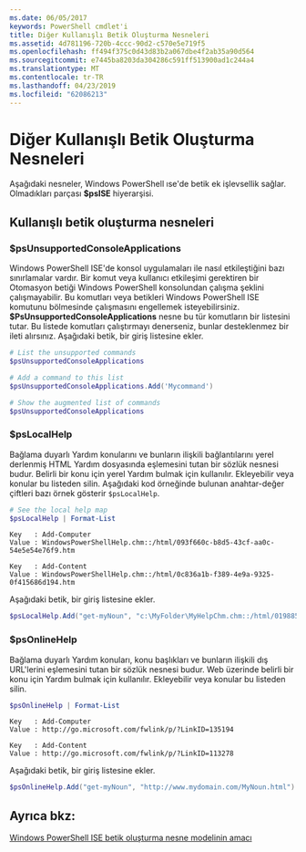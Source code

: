 ```yaml
---
ms.date: 06/05/2017
keywords: PowerShell cmdlet'i
title: Diğer Kullanışlı Betik Oluşturma Nesneleri
ms.assetid: 4d781196-720b-4ccc-90d2-c570e5e719f5
ms.openlocfilehash: ff494f375c0d43d83b2a067dbe4f2ab35a90d564
ms.sourcegitcommit: e7445ba8203da304286c591ff513900ad1c244a4
ms.translationtype: MT
ms.contentlocale: tr-TR
ms.lasthandoff: 04/23/2019
ms.locfileid: "62086213"
---
```

# <a name="other-useful-scripting-objects"></a>Diğer Kullanışlı Betik Oluşturma Nesneleri

Aşağıdaki nesneler, Windows PowerShell ıse'de betik ek işlevsellik sağlar. Olmadıkları parçası **$psISE** hiyerarşisi.

## <a name="useful-scripting-objects"></a>Kullanışlı betik oluşturma nesneleri

### <a name="psunsupportedconsoleapplications"></a>$psUnsupportedConsoleApplications

Windows PowerShell ISE'de konsol uygulamaları ile nasıl etkileştiğini bazı sınırlamalar vardır. Bir komut veya kullanıcı etkileşimi gerektiren bir Otomasyon betiği Windows PowerShell konsolundan çalışma şeklini çalışmayabilir. Bu komutları veya betikleri Windows PowerShell ISE komutunu bölmesinde çalışmasını engellemek isteyebilirsiniz. **$PsUnsupportedConsoleApplications** nesne bu tür komutların bir listesini tutar. Bu listede komutları çalıştırmayı denerseniz, bunlar desteklenmez bir ileti alırsınız. Aşağıdaki betik, bir giriş listesine ekler.

```powershell
# List the unsupported commands
$psUnsupportedConsoleApplications

# Add a command to this list
$psUnsupportedConsoleApplications.Add('Mycommand')

# Show the augmented list of commands
$psUnsupportedConsoleApplications
```

### <a name="pslocalhelp"></a>$psLocalHelp

Bağlama duyarlı Yardım konularını ve bunların ilişkili bağlantılarını yerel derlenmiş HTML Yardım dosyasında eşlemesini tutan bir sözlük nesnesi budur. Belirli bir konu için yerel Yardım bulmak için kullanılır. Ekleyebilir veya konular bu listeden silin. Aşağıdaki kod örneğinde bulunan anahtar-değer çiftleri bazı örnek gösterir `$psLocalHelp`.

```powershell
# See the local help map
$psLocalHelp | Format-List
```

```output
Key   : Add-Computer
Value : WindowsPowerShellHelp.chm::/html/093f660c-b8d5-43cf-aa0c-54e5e54e76f9.htm

Key   : Add-Content
Value : WindowsPowerShellHelp.chm::/html/0c836a1b-f389-4e9a-9325-0f415686d194.htm
```

Aşağıdaki betik, bir giriş listesine ekler.

```powershell
$psLocalHelp.Add("get-myNoun", "c:\MyFolder\MyHelpChm.chm::/html/0198854a-1298-57ae-aa0c-87b5e5a84712.htm")
```

### <a name="psonlinehelp"></a>$psOnlineHelp

Bağlama duyarlı Yardım konuları, konu başlıkları ve bunların ilişkili dış URL'lerini eşlemesini tutan bir sözlük nesnesi budur. Web üzerinde belirli bir konu için Yardım bulmak için kullanılır. Ekleyebilir veya konular bu listeden silin.

```powershell
$psOnlineHelp | Format-List
```

```output
Key   : Add-Computer
Value : http://go.microsoft.com/fwlink/p/?LinkID=135194

Key   : Add-Content
Value : http://go.microsoft.com/fwlink/p/?LinkID=113278
```

Aşağıdaki betik, bir giriş listesine ekler.

```powershell
$psOnlineHelp.Add("get-myNoun", "http://www.mydomain.com/MyNoun.html")
```

## <a name="see-also"></a>Ayrıca bkz:

[Windows PowerShell ISE betik oluşturma nesne modelinin amacı](../components/ise/object-model/Purpose-of-the-Windows-PowerShell-ISE-Scripting-Object-Model.md)
